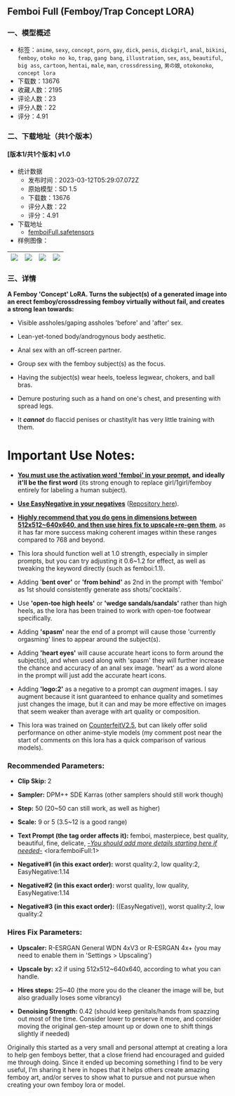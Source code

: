 ## Femboi Full (Femboy/Trap Concept LORA) 
### 一、模型概述

- 标签：`anime`, `sexy`, `concept`, `porn`, `gay`, `dick`, `penis`, `dickgirl`, `anal`, `bikini`, `femboy`, `otoko no ko`, `trap`, `gang bang`, `illustration`, `sex`, `ass`, `beautiful`, `big ass`, `cartoon`, `hentai`, `male`, `man`, `crossdressing`, `男の娘`, `otokonoko`, `concept lora`
- 下载数：13676
- 收藏人数：2195
- 评论人数：23
- 评分人数：22
- 评分：4.91

### 二、下载地址（共1个版本）

#### [版本1/共1个版本] v1.0

- 统计数据
  - 发布时间：2023-03-12T05:29:07.072Z
  - 原始模型：SD 1.5
  - 下载数：13676
  - 评分人数：22
  - 评分：4.91
- 下载地址
  - [femboiFull.safetensors](https://civitai.com/api/download/models/20713)
- 样例图像：

| <img src="https://image.civitai.com/xG1nkqKTMzGDvpLrqFT7WA/be235a96-722c-4069-3c41-68a98e525100/width=450/219304.jpeg" /> | <img src="https://image.civitai.com/xG1nkqKTMzGDvpLrqFT7WA/02755287-114a-4902-19b2-7d9d14b52e00/width=450/219303.jpeg" /> | <img src="https://image.civitai.com/xG1nkqKTMzGDvpLrqFT7WA/713034c4-f4f3-4a44-2c9f-563ca5ceba00/width=450/219302.jpeg" /> | <img src="https://image.civitai.com/xG1nkqKTMzGDvpLrqFT7WA/14680a40-9375-4202-8f83-76c4c4cd2900/width=450/219301.jpeg" /> |
| ---- | ---- | ---- | ---- |


### 三、详情
<p><strong>A Femboy 'Concept' LoRA. Turns the subject(s) of a generated image into an erect femboy/crossdressing femboy virtually without fail, and creates a strong lean towards:</strong></p><ul><li><p>Visible assholes/gaping assholes 'before' and 'after' sex.</p></li><li><p>Lean-yet-toned body/androgynous body aesthetic.</p></li><li><p>Anal sex with an off-screen partner.</p></li><li><p>Group sex with the femboy subject(s) as the focus.</p></li><li><p>Having the subject(s) wear heels, toeless legwear, chokers, and ball bras.</p></li><li><p>Demure posturing such as a hand on one's chest, and presenting with spread legs.</p></li><li><p>It <strong><em>cannot</em></strong> do flaccid penises or chastity/it has very little training with them.</p></li></ul><h1>Important Use Notes:</h1><ul><li><p><strong><u>You must use the activation word 'femboi' in your prompt</u>, and ideally it'll be the first word</strong> (its strong enough to replace girl/1girl/femboy entirely for labeling a human subject).</p></li><li><p><strong><u>Use EasyNegative in your negatives</u></strong> (<a target="_blank" rel="ugc" href="https://huggingface.co/datasets/gsdf/EasyNegative">Repository here</a>).</p></li><li><p><strong><u>Highly recommend that you do gens in dimensions between 512x512~640x640, and then use hires fix to upscale+re-gen them</u></strong><u>,</u> as it has far more success making coherent images within these ranges compared to 768 and beyond.</p></li><li><p>This lora should function well at 1.0 strength, especially in simpler prompts, but you can try adjusting it 0.6~1.2 for effect, as well as tweaking the keyword directly (such as femboi:1.1).</p></li><li><p>Adding '<strong>bent over'</strong> or <strong>'from behind'</strong> as 2nd in the prompt with 'femboi' as 1st should consistently generate ass shots/'cocktails'.</p></li><li><p>Use <strong>'open-toe high heels'</strong> or <strong>'wedge sandals/sandals'</strong> rather than high heels, as the lora has been trained to work with open-toe footwear specifically.</p></li><li><p>Adding <strong>'spasm'</strong> near the end of a prompt will cause those 'currently orgasming' lines to appear around the subject(s).</p></li><li><p>Adding <strong>'heart eyes'</strong> will cause accurate heart icons to form around the subject(s), and when used along with 'spasm' they will further increase the chance and accuracy of an anal sex image. 'heart' as a word alone in the prompt will just add the accurate heart icons.</p></li><li><p>Adding <strong>'logo:2'</strong> as a negative to a prompt can <em>augment</em> images. I say augment because it isnt guaranteed to enhance quality and sometimes just changes the image, but it can and may be more effective on images that seem weaker than average with art quality or composition.</p></li><li><p>This lora was trained on <a target="_blank" rel="ugc" href="https://civitai.com/models/4468/counterfeit-v25">CounterfeitV2.5</a>, but can likely offer solid performance on other anime-style models (my comment post near the start of comments on this lora has a quick comparison of various models).</p></li></ul><h3>Recommended Parameters:</h3><ul><li><p><strong>Clip Skip: </strong>2</p></li><li><p><strong>Sampler:</strong> DPM++ SDE Karras (other samplers should still work though)</p></li><li><p><strong>Step:</strong> 50 (20~50 can still work, as well as higher)</p></li><li><p><strong>Scale:</strong> 9 or 5 (3.5~12 is a good range)</p></li><li><p><strong>Text Prompt (the tag order affects it):</strong> femboi, masterpiece, best quality, beautiful, fine, delicate, <u>-</u><em><u>You should add more details starting here if needed</u></em><u>-</u> &lt;lora:femboiFull:1&gt;</p></li><li><p><strong>Negative#1 (in this exact order):</strong> worst quality:2, low quality:2, EasyNegative:1.14</p></li><li><p><strong>Negative#2 (in this exact order): </strong>worst quality, low quality, EasyNegative:1.14</p></li><li><p><strong>Negative#3 (in this exact order):</strong> ((EasyNegative)), worst quality:2, low quality:2</p></li></ul><h3>Hires Fix Parameters:</h3><ul><li><p><strong>Upscaler:</strong> R-ESRGAN General WDN 4xV3 or R-ESRGAN 4x+ (you may need to enable them in 'Settings &gt; Upscaling')</p></li><li><p><strong>Upscale by:</strong> x2 if using 512x512~640x640, according to what you can handle.</p></li><li><p><strong>Hires steps:</strong> 25~40 (the more you do the cleaner the image will be, but also gradually loses some vibrancy)</p></li><li><p><strong>Denoising Strength:</strong> 0.42 (should keep genitals/hands from spazzing out most of the time. Consider lower to preserve it more, and consider moving the original gen-step amount up or down one to shift things slightly if needed)</p></li></ul><p></p><p></p><p>Originally this started as a very small and personal attempt at creating a lora to help gen femboys better, that a close friend had encouraged and guided me through doing. Since it ended up becoming something I find to be very useful, I'm sharing it here in hopes that it helps others create amazing femboy art, and/or serves to show what to pursue and not pursue when creating your own femboy lora or model.</p>
